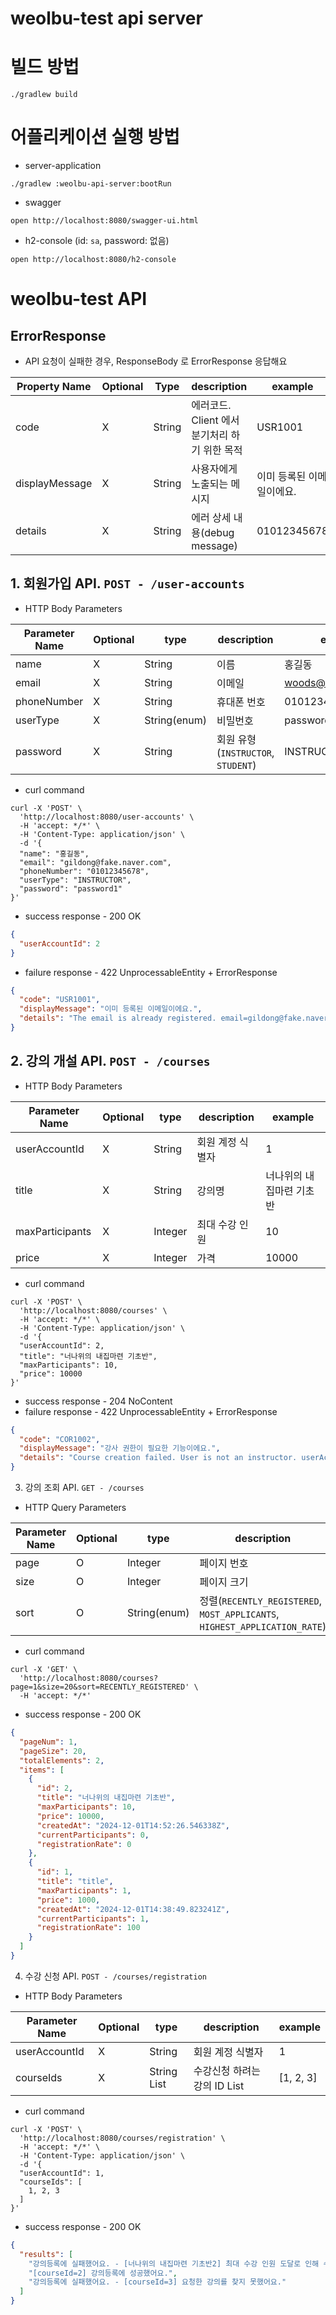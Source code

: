 weolbu-test api server
====

# 빌드 방법

```shell
./gradlew build
```

# 어플리케이션 실행 방법

- server-application

```shell
./gradlew :weolbu-api-server:bootRun
```

- swagger

```shell
open http://localhost:8080/swagger-ui.html
```

- h2-console (id: `sa`, password: 없음)

```shell
open http://localhost:8080/h2-console
```

# weolbu-test API

## ErrorResponse

- API 요청이 실패한 경우, ResponseBody 로 ErrorResponse 응답해요

| Property Name  | Optional | Type   | description                   | example        |
|----------------|----------|--------|-------------------------------|----------------|
| code           | X        | String | 에러코드. Client 에서 분기처리 하기 위한 목적 | USR1001        |
| displayMessage | X        | String | 사용자에게 노출되는 메시지                | 이미 등록된 이메일이에요. |
| details        | X        | String | 에러 상세 내용(debug message)       | 01012345678    |

## 1. 회원가입 API. `POST - /user-accounts`

- HTTP Body Parameters

| Parameter Name | Optional | type         | description                    | example              |
|----------------|----------|--------------|--------------------------------|----------------------|
| name           | X        | String       | 이름                             | 홍길동                  |
| email          | X        | String       | 이메일                            | woods@fake.naver.com |
| phoneNumber    | X        | String       | 휴대폰 번호                         | 01012345678          |
| userType       | X        | String(enum) | 비밀번호                           | password             |
| password       | X        | String       | 회원 유형(`INSTRUCTOR`, `STUDENT`) | INSTRUCTOR           | 

- curl command

```shell
curl -X 'POST' \
  'http://localhost:8080/user-accounts' \
  -H 'accept: */*' \
  -H 'Content-Type: application/json' \
  -d '{
  "name": "홍길동",
  "email": "gildong@fake.naver.com",
  "phoneNumber": "01012345678",
  "userType": "INSTRUCTOR",
  "password": "password1"
}'
```

- success response - 200 OK

```json
{
  "userAccountId": 2
}
```

- failure response - 422 UnprocessableEntity + ErrorResponse

```json
{
  "code": "USR1001",
  "displayMessage": "이미 등록된 이메일이에요.",
  "details": "The email is already registered. email=gildong@fake.naver.com"
}
```

## 2. 강의 개설 API. `POST - /courses`

- HTTP Body Parameters

| Parameter Name  | Optional | type    | description | example       |
|-----------------|----------|---------|-------------|---------------|
| userAccountId   | X        | String  | 회원 계정 식별자   | 1             |
| title           | X        | String  | 강의명         | 너나위의 내집마련 기초반 |
| maxParticipants | X        | Integer | 최대 수강 인원    | 10            |
| price           | X        | Integer | 가격          | 10000         |

- curl command

```curl
curl -X 'POST' \
  'http://localhost:8080/courses' \
  -H 'accept: */*' \
  -H 'Content-Type: application/json' \
  -d '{
  "userAccountId": 2,
  "title": "너나위의 내집마련 기초반",
  "maxParticipants": 10,
  "price": 10000
}'
```

- success response - 204 NoContent
- failure response - 422 UnprocessableEntity + ErrorResponse

```json
{
  "code": "COR1002",
  "displayMessage": "강사 권한이 필요한 기능이에요.",
  "details": "Course creation failed. User is not an instructor. userAccountId=3"
}
```

3. 강의 조회 API. `GET - /courses`

- HTTP Query Parameters

| Parameter Name | Optional | type         | description                                                              | example         |
|----------------|----------|--------------|--------------------------------------------------------------------------|-----------------|
| page           | O        | Integer      | 페이지 번호                                                                   | 1               |
| size           | O        | Integer      | 페이지 크기                                                                   | 20              |
| sort           | O        | String(enum) | 정렬(`RECENTLY_REGISTERED`, `MOST_APPLICANTS`, `HIGHEST_APPLICATION_RATE`) | MOST_APPLICANTS |

- curl command

```curl
curl -X 'GET' \
  'http://localhost:8080/courses?page=1&size=20&sort=RECENTLY_REGISTERED' \
  -H 'accept: */*'
```

- success response - 200 OK

```json
{
  "pageNum": 1,
  "pageSize": 20,
  "totalElements": 2,
  "items": [
    {
      "id": 2,
      "title": "너나위의 내집마련 기초반",
      "maxParticipants": 10,
      "price": 10000,
      "createdAt": "2024-12-01T14:52:26.546338Z",
      "currentParticipants": 0,
      "registrationRate": 0
    },
    {
      "id": 1,
      "title": "title",
      "maxParticipants": 1,
      "price": 1000,
      "createdAt": "2024-12-01T14:38:49.823241Z",
      "currentParticipants": 1,
      "registrationRate": 100
    }
  ]
}
```

4. 수강 신청 API. `POST - /courses/registration`

- HTTP Body Parameters

| Parameter Name | Optional | type        | description         | example   |
|----------------|----------|-------------|---------------------|-----------|
| userAccountId  | X        | String      | 회원 계정 식별자           | 1         |
| courseIds      | X        | String List | 수강신청 하려는 강의 ID List | [1, 2, 3] |

- curl command

```curl
curl -X 'POST' \
  'http://localhost:8080/courses/registration' \
  -H 'accept: */*' \
  -H 'Content-Type: application/json' \
  -d '{
  "userAccountId": 1,
  "courseIds": [
    1, 2, 3
  ]
}'
```

- success response - 200 OK

```json
{
  "results": [
    "강의등록에 실패했어요. - [너나위의 내집마련 기초반2] 최대 수강 인원 도달로 인해 수강 신청에 실패했어요.",
    "[courseId=2] 강의등록에 성공했어요.",
    "강의등록에 실패했어요. - [courseId=3] 요청한 강의를 찾지 못했어요."
  ]
}
```
